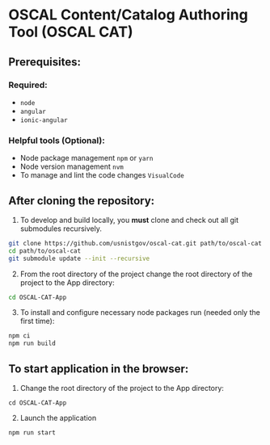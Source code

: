 # OSCAL Content/Catalog Authoring Tool (OSCAL CAT)

## Prerequisites:

### Required:

- `node`
- `angular`
- `ionic-angular`

### Helpful tools (Optional):

- Node package management `npm` or `yarn`
- Node version management `nvm`
- To manage and lint the code changes `VisualCode`

## After cloning the repository:

1. To develop and build locally, you **must** clone and check out all git submodules recursively.

```sh
git clone https://github.com/usnistgov/oscal-cat.git path/to/oscal-cat
cd path/to/oscal-cat
git submodule update --init --recursive
```

2. From the root directory of the project change the root directory of the project to the App directory:

```sh
cd OSCAL-CAT-App
```

3. To install and configure necessary node packages run (needed only the first time):

```sh
npm ci
npm run build
```

## To start application in the browser:

1. Change the root directory of the project to the App directory:

```
cd OSCAL-CAT-App
```

2. Launch the application

```
npm run start
```
